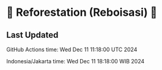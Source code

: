 
# 🌳 Reforestation (Reboisasi) 🌲

## Last Updated

GitHub Actions time: Wed Dec 11 11:18:00 UTC 2024

Indonesia/Jakarta time: Wed Dec 11 18:18:00 WIB 2024
